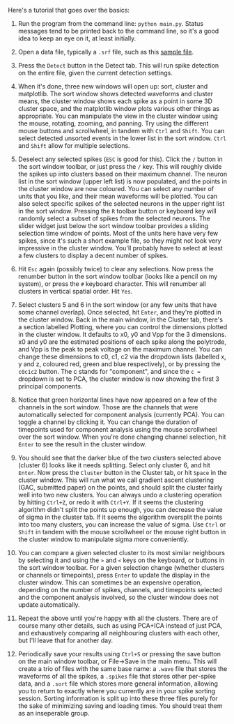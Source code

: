 Here's a tutorial that goes over the basics:

1. Run the program from the command line: `python main.py`. Status messages tend to be printed
back to the command line, so it's a good idea to keep an eye on it, at least initially.

2. Open a data file, typically a `.srf` file, such as this [sample
file](http://swindale.ecc.ubc.ca/spyke?action=AttachFile&do=get&target=ptc15_tr7c_r87_spont_1sec.srf).

3. Press the `Detect` button in the Detect tab. This will run spike detection on the entire
file, given the current detection settings.

4. When it's done, three new windows will open up: sort, cluster and matplotlib. The sort
window shows detected waveforms and cluster means, the cluster window shows each spike as a
point in some 3D cluster space, and the matplotlib window plots various other things as
appropriate. You can manipulate the view in the cluster window using the mouse, rotating,
zooming, and panning. Try using the different mouse buttons and scrollwheel, in tandem with
`Ctrl` and `Shift`. You can select detected unsorted events in the lower list in the sort
window. `Ctrl` and `Shift` allow for multiple selections.

5. Deselect any selected spikes (`ESC` is good for this). Click the `/` button in the sort
window toolbar, or just press the `/` key. This will roughly divide the spikes up into
clusters based on their maximum channel. The neuron list in the sort window (upper left list)
is now populated, and the points in the cluster window are now coloured. You can select any
number of units that you like, and their mean waveforms will be plotted. You can also select
specific spikes of the selected neurons in the upper right list in the sort window. Pressing
the `R` toolbar button or keyboard key will randomly select a subset of spikes from the
selected neurons. The slider widget just below the sort window toolbar provides a sliding
selection time window of points. Most of the units here have very few spikes, since it's such
a short example file, so they might not look very impressive in the cluster window. You'll
probably have to select at least a few clusters to display a decent number of spikes.

6. Hit `Esc` again (possibly twice) to clear any selections. Now press the renumber button in
the sort window toolbar (looks like a pencil on my system), or press the `#` keyboard
character. This will renumber all clusters in vertical spatial order. Hit `Yes`.

7. Select clusters 5 and 6 in the sort window (or any few units that have some channel
overlap). Once selected, hit `Enter`, and they're plotted in the cluster window. Back in the
main window, in the Cluster tab, there's a section labelled Plotting, where you can control
the dimensions plotted in the cluster window. It defaults to x0, y0 and Vpp for the 3
dimensions. x0 and y0 are the estimated positions of each spike along the polytrode, and Vpp
is the peak to peak voltage on the maximum channel. You can change these dimensions to c0, c1,
c2 via the dropdown lists (labelled x, y and z, coloured red, green and blue respectively), or
by pressing the `c0c1c2` button. The c stands for "component", and since the `c =` dropdown is
set to PCA, the cluster window is now showing the first 3 principal components.

8. Notice that green horizontal lines have now appeared on a few of the channels in the sort
window. Those are the channels that were automatically selected for component analysis
(currently PCA). You can toggle a channel by clicking it. You can change the duration of
timepoints used for component analysis using the mouse scrollwheel over the sort window. When
you're done changing channel selection, hit `Enter` to see the result in the cluster window.

9. You should see that the darker blue of the two clusters selected above (cluster 6) looks
like it needs splitting. Select only cluster 6, and hit `Enter`. Now press the `Cluster`
button in the Cluster tab, or hit `Space` in the cluster window. This will run what we call
gradient ascent clustering (GAC, submitted paper) on the points, and should split the cluster
fairly well into two new clusters. You can always undo a clustering operation by hitting
`Ctrl+Z`, or redo it with `Ctrl+Y`. If it seems the clustering algorithm didn't split the
points up enough, you can decrease the value of sigma in the cluster tab. If it seems the
algorithm oversplit the points into too many clusters, you can increase the value of sigma.
Use `Ctrl` or `Shift` in tandem with the mouse scrollwheel or the mouse right button in the
cluster window to manipulate sigma more conveniently.

10. You can compare a given selected cluster to its most similar neighbours by selecting it
and using the `>` and `<` keys on the keyboard, or buttons in the sort window toolbar. For a
given selection change (whether clusters or channels or timepoints), press `Enter` to update
the display in the cluster window. This can sometimes be an expensive operation, depending on
the number of spikes, channels, and timepoints selected and the component analysis involved,
so the cluster window does not update automatically.

11. Repeat the above until you're happy with all the clusters. There are of course many other
details, such as using PCA+ICA instead of just PCA, and exhaustively comparing all
neighbouring clusters with each other, but I'll leave that for another day.

12. Periodically save your results using `Ctrl+S` or pressing the save button on the main
window toolbar, or File->Save in the main menu. This will create a trio of files with the same
base name: a `.wave` file that stores the waveforms of all the spikes, a `.spikes` file that
stores other per-spike data, and a `.sort` file which stores more general information,
allowing you to return to exactly where you currently are in your spike sorting session.
Sorting information is split up into these three files purely for the sake of minimizing
saving and loading times. You should treat them as an inseperable group.
